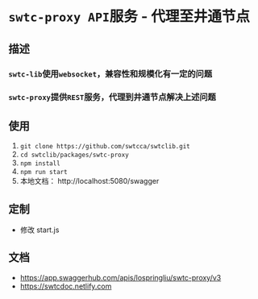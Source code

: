 # `swtc-proxy API`服务 - 代理至井通节点

## 描述

### `swtc-lib`使用`websocket`，兼容性和规模化有一定的问题

### `swtc-proxy`提供`REST`服务，代理到井通节点解决上述问题

## 使用

1. `git clone https://github.com/swtcca/swtclib.git`
2. `cd swtclib/packages/swtc-proxy`
3. `npm install`
4. `npm run start`
5. 本地文档： http://localhost:5080/swagger

## 定制

- 修改 start.js

## 文档

- https://app.swaggerhub.com/apis/lospringliu/swtc-proxy/v3
- https://swtcdoc.netlify.com
